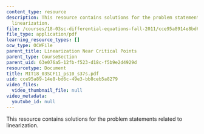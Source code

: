```yaml
---
content_type: resource
description: This resource contains solutions for the problem statements related to
  linearization.
file: /courses/18-03sc-differential-equations-fall-2011/cce95a8914e8bd6c49e3bb8ceb5a8279_MIT18_03SCF11_ps10_s37s.pdf
file_type: application/pdf
learning_resource_types: []
ocw_type: OCWFile
parent_title: Linearization Near Critical Points
parent_type: CourseSection
parent_uid: 63e076a5-12fb-f523-d18c-f5b9e2d4929d
resourcetype: Document
title: MIT18_03SCF11_ps10_s37s.pdf
uid: cce95a89-14e8-bd6c-49e3-bb8ceb5a8279
video_files:
  video_thumbnail_file: null
video_metadata:
  youtube_id: null
---
```

This resource contains solutions for the problem statements related to linearization.

